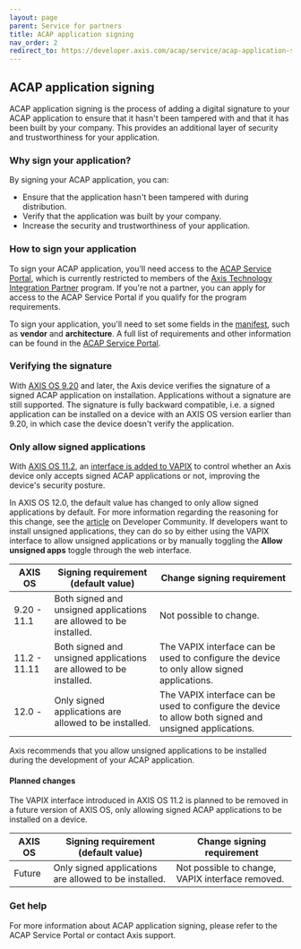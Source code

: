 ```yaml
---
layout: page
parent: Service for partners
title: ACAP application signing
nav_order: 2
redirect_to: https://developer.axis.com/acap/service/acap-application-signing
---
```


## ACAP application signing

ACAP application signing is the process of adding a digital signature to your ACAP application to ensure that it hasn't been tampered with and that it has been built by your company. This provides an additional layer of security and trustworthiness for your application.

### Why sign your application?

By signing your ACAP application, you can:

- Ensure that the application hasn't been tampered with during distribution.
- Verify that the application was built by your company.
- Increase the security and trustworthiness of your application.

### How to sign your application

To sign your ACAP application, you'll need access to the [ACAP Service Portal](acap-service-portal), which is currently restricted to members of the [Axis Technology Integration Partner](https://www.axis.com/partner/technology-integration-partner-program) program. If you're not a partner, you can apply for access to the ACAP Service Portal if you qualify for the program requirements.

To sign your application, you'll need to set some fields in the [manifest](../develop/application-project-structure#manifest-file-content), such as **vendor** and **architecture**. A full list of requirements and other information can be found in the [ACAP Service Portal](acap-service-portal).

### Verifying the signature

With [AXIS OS 9.20](https://help.axis.com/en-us/axis-os-release-notes#active-2019-9-20) and later, the Axis device verifies the signature of a signed ACAP application on installation. Applications without a signature are still supported. The signature is fully backward compatible, i.e. a signed application can be installed on a device with an AXIS OS version earlier than 9.20, in which case the device doesn't verify the application.

### Only allow signed applications

With [AXIS OS 11.2](https://help.axis.com/en-us/axis-os-release-notes#axis-os-11-2), an [interface is added to VAPIX](https://www.axis.com/vapix-library/subjects/t10102231/section/t10036126/display?section=t10036126-t10185050) to control whether an Axis device only accepts signed ACAP applications or not, improving the device's security posture.

In AXIS OS 12.0, the default value has changed to only allow signed applications by default. For more information regarding the reasoning for this change,
see the [article](https://www.axis.com/developer-community/news/axis-os-root-acap-signing) on Developer Community. If developers want to install unsigned applications, they can do so by either using the VAPIX interface to allow unsigned applications or by manually toggling the **Allow unsigned apps** toggle through the web interface.

| AXIS OS      | Signing requirement (default value) | Change signing requirement |
| ------------ | ------------- | ----------- |
| 9.20 - 11.1  | Both signed and unsigned applications are allowed to be installed. | Not possible to change. |
| 11.2 - 11.11 | Both signed and unsigned applications are allowed to be installed. | The VAPIX interface can be used to configure the device to only allow signed applications. |
| 12.0 -       | Only signed applications are allowed to be installed. | The VAPIX interface can be used to configure the device to allow both signed and unsigned applications. |

Axis recommends that you allow unsigned applications to be installed during the
development of your ACAP application.

#### Planned changes

The VAPIX interface introduced in AXIS OS 11.2 is planned to be removed in a
future version of AXIS OS, only allowing signed ACAP applications to be
installed on a device.

| AXIS OS      | Signing requirement (default value) | Change signing requirement |
| ------------ | ------------- | ----------- |
| Future       | Only signed applications are allowed to be installed. | Not possible to change, VAPIX interface removed. |

### Get help

For more information about ACAP application signing, please refer to the ACAP
Service Portal or contact Axis support.
